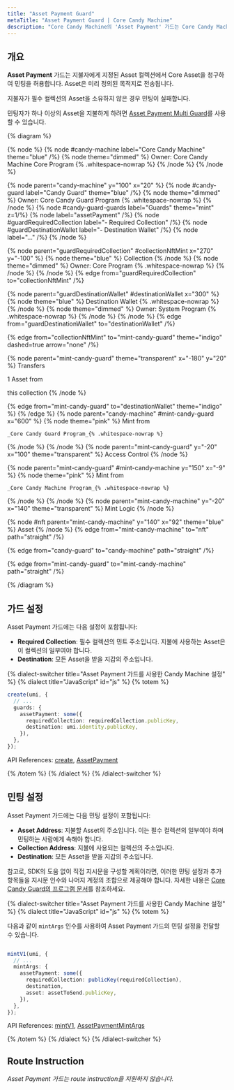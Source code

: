 ```yaml
---
title: "Asset Payment Guard"
metaTitle: "Asset Payment Guard | Core Candy Machine"
description: "Core Candy Machine의 'Asset Payment' 가드는 Core Candy Machine에서 민팅을 위한 지불로 특정 컬렉션의 다른 Core Asset을 요구합니다."
---
```


## 개요

**Asset Payment** 가드는 지불자에게 지정된 Asset 컬렉션에서 Core Asset을 청구하여 민팅을 허용합니다. Asset은 미리 정의된 목적지로 전송됩니다.

지불자가 필수 컬렉션의 Asset을 소유하지 않은 경우 민팅이 실패합니다.

민팅자가 하나 이상의 Asset을 지불하게 하려면 [Asset Payment Multi Guard](/core-candy-machine/guards/asset-payment-multi)를 사용할 수 있습니다.

{% diagram  %}

{% node %}
{% node #candy-machine label="Core Candy Machine" theme="blue" /%}
{% node theme="dimmed" %}
Owner: Core Candy Machine Core Program {% .whitespace-nowrap %}
{% /node %}
{% /node %}

{% node parent="candy-machine" y="100" x="20" %}
{% node #candy-guard label="Candy Guard" theme="blue" /%}
{% node theme="dimmed" %}
Owner: Core Candy Guard Program {% .whitespace-nowrap %}
{% /node %}
{% node #candy-guard-guards label="Guards" theme="mint" z=1/%}
{% node label="assetPayment" /%}
{% node #guardRequiredCollection label="- Required Collection" /%}
{% node #guardDestinationWallet label="- Destination Wallet" /%}
{% node label="..." /%}
{% /node %}

{% node parent="guardRequiredCollection" #collectionNftMint x="270" y="-100"  %}
{% node theme="blue" %}
Collection
{% /node %}
{% node theme="dimmed" %}
Owner: Core Program {% .whitespace-nowrap %}
{% /node %}
{% /node %}
{% edge from="guardRequiredCollection" to="collectionNftMint" /%}

{% node parent="guardDestinationWallet" #destinationWallet x="300"  %}
{% node theme="blue" %}
Destination Wallet {% .whitespace-nowrap %}
{% /node %}
{% node theme="dimmed" %}
Owner: System Program {% .whitespace-nowrap %}
{% /node %}
{% /node %}
{% edge from="guardDestinationWallet" to="destinationWallet" /%}


{% edge from="collectionNftMint" to="mint-candy-guard" theme="indigo" dashed=true arrow="none" /%}

{% node parent="mint-candy-guard" theme="transparent" x="-180" y="20" %}
Transfers

1 Asset from

this collection
{% /node %}

{% edge from="mint-candy-guard" to="destinationWallet" theme="indigo" %}
{% /edge %}
{% node parent="candy-machine" #mint-candy-guard x="600" %}
  {% node theme="pink" %}
    Mint from

    _Core Candy Guard Program_{% .whitespace-nowrap %}
  {% /node %}
{% /node %}
{% node parent="mint-candy-guard" y="-20" x="100" theme="transparent" %}
  Access Control
{% /node %}

{% node parent="mint-candy-guard" #mint-candy-machine y="150" x="-9" %}
  {% node theme="pink" %}
    Mint from

    _Core Candy Machine Program_{% .whitespace-nowrap %}
  {% /node %}
{% /node %}
{% node parent="mint-candy-machine" y="-20" x="140" theme="transparent" %}
  Mint Logic
{% /node %}

{% node #nft parent="mint-candy-machine" y="140" x="92" theme="blue" %}
  Asset
{% /node %}
{% edge from="mint-candy-machine" to="nft" path="straight" /%}

{% edge from="candy-guard" to="candy-machine" path="straight" /%}

{% edge from="mint-candy-guard" to="mint-candy-machine" path="straight" /%}

{% /diagram %}

## 가드 설정

Asset Payment 가드에는 다음 설정이 포함됩니다:

- **Required Collection**: 필수 컬렉션의 민트 주소입니다. 지불에 사용하는 Asset은 이 컬렉션의 일부여야 합니다.
- **Destination**: 모든 Asset을 받을 지갑의 주소입니다.

{% dialect-switcher title="Asset Payment 가드를 사용한 Candy Machine 설정" %}
{% dialect title="JavaScript" id="js" %}
{% totem %}

```ts
create(umi, {
  // ...
  guards: {
    assetPayment: some({
      requiredCollection: requiredCollection.publicKey,
      destination: umi.identity.publicKey,
    }),
  },
});
```

API References: [create](https://mpl-core-candy-machine.typedoc.metaplex.com/functions/create.html), [AssetPayment](https://mpl-core-candy-machine.typedoc.metaplex.com/types/AssetPayment.html)

{% /totem %}
{% /dialect %}
{% /dialect-switcher %}

## 민팅 설정

Asset Payment 가드에는 다음 민팅 설정이 포함됩니다:
- **Asset Address**: 지불할 Asset의 주소입니다. 이는 필수 컬렉션의 일부여야 하며 민팅하는 사람에게 속해야 합니다.
- **Collection Address**: 지불에 사용되는 컬렉션의 주소입니다.
- **Destination**: 모든 Asset을 받을 지갑의 주소입니다.

참고로, SDK의 도움 없이 직접 지시문을 구성할 계획이라면, 이러한 민팅 설정과 추가 항목들을 지시문 인수와 나머지 계정의 조합으로 제공해야 합니다. 자세한 내용은 [Core Candy Guard의 프로그램 문서](https://github.com/metaplex-foundation/mpl-core-candy-machine/tree/main/programs/candy-guard#assetpayment)를 참조하세요.

{% dialect-switcher title="Asset Payment 가드를 사용한 Candy Machine 설정" %}
{% dialect title="JavaScript" id="js" %}
{% totem %}

다음과 같이 `mintArgs` 인수를 사용하여 Asset Payment 가드의 민팅 설정을 전달할 수 있습니다.

```ts

mintV1(umi, {
  // ...
  mintArgs: {
    assetPayment: some({
      requiredCollection: publicKey(requiredCollection),
      destination,
      asset: assetToSend.publicKey,
    }),
  },
});
```

API References: [mintV1](https://mpl-core-candy-machine.typedoc.metaplex.com/functions/mintV1.html), [AssetPaymentMintArgs](https://mpl-core-candy-machine.typedoc.metaplex.com/types/AssetPaymentMintArgs.html)

{% /totem %}
{% /dialect %}
{% /dialect-switcher %}

## Route Instruction

_Asset Payment 가드는 route instruction을 지원하지 않습니다._